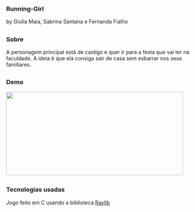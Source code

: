### Running-Girl
by Giulia Maia, Sabrina Santana e Fernanda Fialho
##
### Sobre
A personagem principal está de castigo e quer ir para a festa que vai ter na faculdade. A ideia é que ela consiga sair de casa sem esbarrar nos seus familiares. 
##
### Demo
<img src="https://media0.giphy.com/media/5WvCYnvXUnX5ZI2SBQ/giphy.gif?cid=790b761136ea6537ed6fb3cedadd14fde6542f978d0904ca&rid=giphy.gif&ct=g" width="480" height="226"></img>
##
### Tecnologias usadas
Jogo feito em C usando a biblioteca <a href="https://www.raylib.com/">Raylib</a>
##
